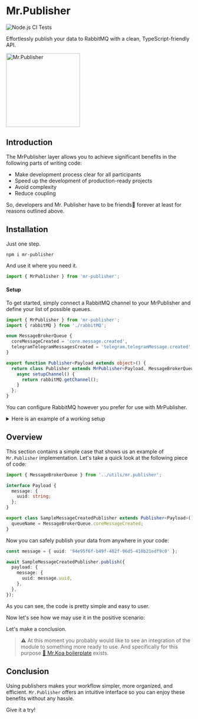 # Mr.Publisher

![Node.js CI Tests](https://github.com/IlyaDonskikh/mr-publisher/actions/workflows/node.js.yml/badge.svg?branch=master)

Effortlessly publish your data to RabbitMQ with a clean, TypeScript-friendly API.

<img width="200" alt="Mr.Publisher" src="https://user-images.githubusercontent.com/3100222/118412068-9bcf2a80-b6a0-11eb-8977-98c66c165052.png">

## Introduction

The MrPublisher layer allows you to achieve significant benefits in the following parts of writing code:

- Make development process clear for all participants
- Speed up the development of production-ready projects
- Avoid complexity
- Reduce coupling

So, developers and Mr. Publisher have to be friends🤝 forever at least for reasons outlined above.

## Installation

Just one step.

```shell
npm i mr-publisher
```

And use it where you need it.

```typescript
import { MrPublisher } from 'mr-publisher';
```

#### Setup

To get started, simply connect a RabbitMQ channel to your MrPublisher and define your list of possible queues.

```typescript
import { MrPublisher } from 'mr-publisher';
import { rabbitMQ } from './rabbitMQ';

enum MessageBrokerQueue {
  coreMessageCreated = 'core.message.created',
  telegramTelegramMessagesCreated = 'telegram.telegramMessage.created',
}

export function Publisher<Payload extends object>() {
  return class Publisher extends MrPublisher<Payload, MessageBrokerQueue>() {
    async setupChannel() {
      return rabbitMQ.getChannel();
    }
  };
}
```

You can configure RabbitMQ however you prefer for use with MrPublisher.

<details>
<summary>Here is an example of a working setup</summary>

```typescript
import amqp, { Channel, ChannelModel } from 'amqplib';

let connection: ChannelModel;
let channel: Channel;

async function getConnection(): Promise<amqp.ChannelModel> {
  if (!connection) {
    const rabbitUrl = process.env.RABBITMQ_URL ?? '';
    connection = await amqp.connect(rabbitUrl);
  }

  return connection;
}

async function getChannel(): Promise<Channel> {
  if (!channel) {
    const conn = await getConnection();
    channel = await conn.createChannel();
  }

  return channel;
}

const rabbitMQ = {
  getConnection,
  getChannel,
};

export { rabbitMQ };
```

</details>

## Overview

This section contains a simple case that shows us an example of `Mr.Publisher` implementation. Let's take a quick look at the following piece of code:

```typescript
import { MessageBrokerQueue } from '../utils/mr.publisher';

interface Payload {
  message: {
    uuid: string;
  };
}

export class SampleMessageCreatedPublisher extends Publisher<Payload>() {
  queueName = MessageBrokerQueue.coreMessageCreated;
}
```

Now you can safely publish your data from anywhere in your code:

```typescript
const message = { uuid: '94e95f6f-b49f-482f-96d5-410b21edf9c0' };

await SampleMessageCreatedPublisher.publish({
  payload: {
    message: {
      uuid: message.uuid,
    },
  },
});
```

As you can see, the code is pretty simple and easy to user.

Now let's see how we may use it in the positive scenario:

Let's make a conclusion.

> ⚠️ At this moment you probably would like to see an integration of the module to something more ready to use. And specifically for this purpose [🐨 Mr.Koa boilerplate](https://github.com/IlyaDonskikh/mrkoa) exists.

## Conclusion

Using publishers makes your workflow simpler, more organized, and efficient. `Mr.Publisher` offers an intuitive interface so you can enjoy these benefits without any hassle.

Give it a try!
